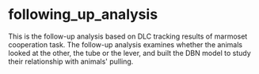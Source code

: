 # following_up_analysis

This is the follow-up analysis based on DLC tracking results of marmoset cooperation task.
The follow-up analysis examines whether the animals looked at the other, the tube or the lever, and built the DBN model to study their relationship with animals' pulling.
